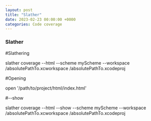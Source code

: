 ```yaml
---
layout: post
title: "Slather"
date: 2023-02-23 00:00:00 +0000
categories: Code coverage
---
```


### Slather

#Slathering

slather coverage --html --scheme myScheme --workspace /absolutePathTo.xcworkspace /absolutePathTo.xcodeproj

#Opening

open '/path/to/project/html/index.html'

#--show 

slather coverage --html --show --scheme myScheme --workspace /absolutePathTo.xcworkspace /absolutePathTo.xcodeproj